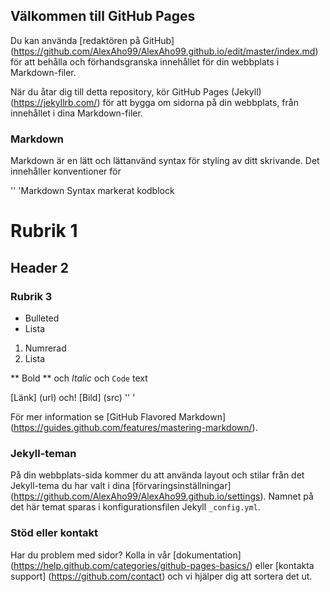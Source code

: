 ## Välkommen till GitHub Pages

Du kan använda [redaktören på GitHub] (https://github.com/AlexAho99/AlexAho99.github.io/edit/master/index.md) för att behålla och förhandsgranska innehållet för din webbplats i Markdown-filer.

När du åtar dig till detta repository, kör GitHub Pages (Jekyll) (https://jekyllrb.com/) för att bygga om sidorna på din webbplats, från innehållet i dina Markdown-filer.

### Markdown

Markdown är en lätt och lättanvänd syntax för styling av ditt skrivande. Det innehåller konventioner för

'' 'Markdown
Syntax markerat kodblock

# Rubrik 1
## Header 2
### Rubrik 3

- Bulleted
- Lista

1. Numrerad
2. Lista

** Bold ** och _Italic_ och `Code` text

[Länk] (url) och! [Bild] (src)
'' '

För mer information se [GitHub Flavored Markdown] (https://guides.github.com/features/mastering-markdown/).

### Jekyll-teman

På din webbplats-sida kommer du att använda layout och stilar från det Jekyll-tema du har valt i dina [förvaringsinställningar] (https://github.com/AlexAho99/AlexAho99.github.io/settings). Namnet på det här temat sparas i konfigurationsfilen Jekyll `_config.yml`.

### Stöd eller kontakt

Har du problem med sidor? Kolla in vår [dokumentation] (https://help.github.com/categories/github-pages-basics/) eller [kontakta support] (https://github.com/contact) och vi hjälper dig att sortera det ut.

